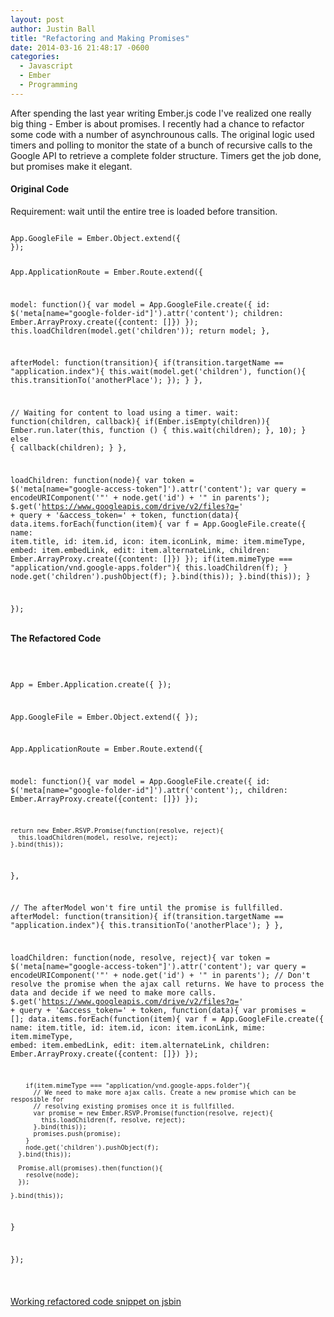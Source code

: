 ```yaml
---
layout: post
author: Justin Ball
title: "Refactoring and Making Promises"
date: 2014-03-16 21:48:17 -0600
categories:
  - Javascript
  - Ember
  - Programming
---
```

After spending the last year writing Ember.js code I've realized one really big thing - Ember is about promises.
I recently had a chance to refactor some code with a number of asynchrounous calls. The original logic used
timers and polling to monitor the state of a bunch of recursive calls to the Google API to retrieve a complete
folder structure. Timers get the job done, but promises make it elegant.

<h4>Original Code</h4>
<p>Requirement: wait until the entire tree is loaded before transition.</p>
<pre><code class="javascript">
App.GoogleFile = Ember.Object.extend({
});

App.ApplicationRoute = Ember.Route.extend({

  model: function(){
    var model = App.GoogleFile.create({
      id: $('meta[name="google-folder-id"]').attr('content');
      children: Ember.ArrayProxy.create({content: []})
    });
    this.loadChildren(model.get('children'));
    return model;
  },

  afterModel: function(transition){
    if(transition.targetName == "application.index"){
      this.wait(model.get('children'), function(){
        this.transitionTo('anotherPlace');
      });
    }
  },

  // Waiting for content to load using a timer.
  wait: function(children, callback){
    if(Ember.isEmpty(children)){
      Ember.run.later(this, function () {
        this.wait(children);
      }, 10);
    } else {
      callback(children);
    }
  },

  loadChildren: function(node){
    var token = $('meta[name="google-access-token"]').attr('content');
    var query = encodeURIComponent('"' + node.get('id') + '" in parents');
    $.get('https://www.googleapis.com/drive/v2/files?q=' + query + '&access_token=' + token, function(data){
      data.items.forEach(function(item){
        var f = App.GoogleFile.create({
          name: item.title,
          id: item.id,
          icon: item.iconLink,
          mime: item.mimeType,
          embed: item.embedLink,
          edit: item.alternateLink,
          children: Ember.ArrayProxy.create({content: []})
        });
        if(item.mimeType === "application/vnd.google-apps.folder"){
          this.loadChildren(f);
        }
        node.get('children').pushObject(f);
      }.bind(this));
    }.bind(this));
  }

});
</pre></code>

<h4>The Refactored Code</h4>
<pre><code class="javascript">

App = Ember.Application.create({
});

App.GoogleFile = Ember.Object.extend({
});

App.ApplicationRoute = Ember.Route.extend({

  model: function(){
    var model = App.GoogleFile.create({
      id: $('meta[name="google-folder-id"]').attr('content');,
      children: Ember.ArrayProxy.create({content: []})
    });

    return new Ember.RSVP.Promise(function(resolve, reject){
      this.loadChildren(model, resolve, reject);
    }.bind(this));
  },

  // The afterModel won't fire until the promise is fullfilled.
  afterModel: function(transition){
    if(transition.targetName == "application.index"){
      this.transitionTo('anotherPlace');
    }
  },

  loadChildren: function(node, resolve, reject){
  var token = $('meta[name="google-access-token"]').attr('content');
    var query = encodeURIComponent('"' + node.get('id') + '" in parents');
    // Don't resolve the promise when the ajax call returns. We have to process the data and decide if we need to make more calls.
    $.get('https://www.googleapis.com/drive/v2/files?q=' + query + '&access_token=' + token, function(data){
      var promises = [];
      data.items.forEach(function(item){
        var f = App.GoogleFile.create({
          name: item.title,
          id: item.id,
          icon: item.iconLink,
          mime: item.mimeType,
          embed: item.embedLink,
          edit: item.alternateLink,
          children: Ember.ArrayProxy.create({content: []})
        });

        if(item.mimeType === "application/vnd.google-apps.folder"){
          // We need to make more ajax calls. Create a new promise which can be resposible for
          // resolving existing promises once it is fullfilled.
          var promise = new Ember.RSVP.Promise(function(resolve, reject){
            this.loadChildren(f, resolve, reject);
          }.bind(this));
          promises.push(promise);
        }
        node.get('children').pushObject(f);
      }.bind(this));

      Promise.all(promises).then(function(){
        resolve(node);
      });

    }.bind(this));
  }

});

</pre></code>

<p><a href="http://jsbin.com/koveg/6/edit?html,js,console" target="_blank">Working refactored code snippet on jsbin</a></p>
